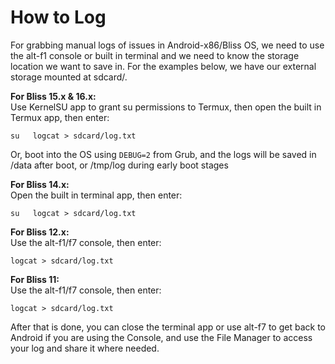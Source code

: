 # How to Log

For grabbing manual logs of issues in Android-x86/Bliss OS, we need to use the alt-f1 console or built in terminal and we need to know the storage location we want to save in. For the examples below, we have our external storage mounted at sdcard/.  

**For Bliss 15.x & 16.x:**  
Use KernelSU app to grant su permissions to Termux, then open the built in Termux app, then enter:

`su  
logcat > sdcard/log.txt`

Or, boot into the OS using `DEBUG=2` from Grub, and the logs will be saved in /data after boot, or /tmp/log during early boot stages
   
**For Bliss 14.x:**  
Open the built in terminal app, then enter:

`su  
logcat > sdcard/log.txt`

**For Bliss 12.x:**  
Use the alt-f1/f7 console, then enter:

`logcat > sdcard/log.txt`  
  
**For Bliss 11:**  
Use the alt-f1/f7 console, then enter:

`logcat > sdcard/log.txt`  
  
After that is done, you can close the terminal app or use alt-f7 to get back to Android if you are using the Console, and use the File Manager to access your log and share it where needed.

